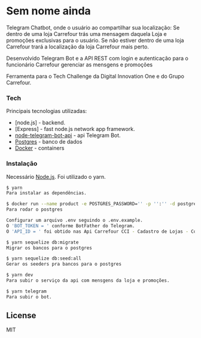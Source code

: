 

# Sem nome ainda

Telegram Chatbot, onde o usuário ao compartilhar sua localização:
Se dentro de uma loja Carrefour trás uma mensagem daquela Loja e promoções exclusivas para o usuário.
[](https://media.giphy.com/media/S7DiqHQGNI44h7zkwI/giphy.gif)
Se não estiver dentro de uma loja Carrefour trará a localização da loja Carrefour mais perto.

Desenvolvido Telegram Bot e a API REST com login e autenticação para o funcionário Carrefour gerenciar as mensgens e promoções

Ferramenta para o Tech Challenge da Digital Innovation One e do Grupo Carrefour. 

### Tech

Principais tecnologias utilizadas:

* [node.js] - backend.
* [Express] - fast node.js network app framework.
* [node-telegram-bot-api](https://www.npmjs.com/package/node-telegram-bot-api) -  api Telegram Bot.
* [Postgres](https://www.postgresql.org) - banco de dados
* [Docker](www.docker.com) - containers

### Instalação

Necessário [Node.js](https://nodejs.org/). Foi utilizado o yarn.
```sh
$ yarn
Para instalar as dependências.
```

```sh
$ docker run --name product -e POSTGRES_PASSWORD='' -p '':'' -d postgres
Para rodar o postgres
```

```sh
Configurar um arquivo .env seguindo o .env.example.
O 'BOT_TOKEN = ' conforme BotFather do Telegram.
O 'API_ID = ' foi obtido nas Api Carrefour CCI - Cadastro de Lojas - Complemento.
```

```sh
$ yarn sequelize db:migrate 
Migrar os bancos para o postgres
```

```sh
$ yarn sequelize db:seed:all  
Gerar os seeders pra bancos para o postgres
```

```sh
$ yarn dev
Para subir o serviço da api com mensgens da loja e promoções.
```

```sh
$ yarn telegram
Para subir o bot.
```

License
----

MIT


